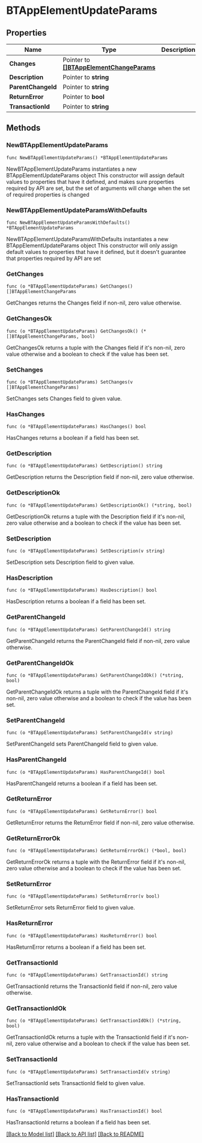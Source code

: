 # BTAppElementUpdateParams

## Properties

Name | Type | Description | Notes
------------ | ------------- | ------------- | -------------
**Changes** | Pointer to [**[]BTAppElementChangeParams**](BTAppElementChangeParams.md) |  | [optional] 
**Description** | Pointer to **string** |  | [optional] 
**ParentChangeId** | Pointer to **string** |  | [optional] 
**ReturnError** | Pointer to **bool** |  | [optional] 
**TransactionId** | Pointer to **string** |  | [optional] 

## Methods

### NewBTAppElementUpdateParams

`func NewBTAppElementUpdateParams() *BTAppElementUpdateParams`

NewBTAppElementUpdateParams instantiates a new BTAppElementUpdateParams object
This constructor will assign default values to properties that have it defined,
and makes sure properties required by API are set, but the set of arguments
will change when the set of required properties is changed

### NewBTAppElementUpdateParamsWithDefaults

`func NewBTAppElementUpdateParamsWithDefaults() *BTAppElementUpdateParams`

NewBTAppElementUpdateParamsWithDefaults instantiates a new BTAppElementUpdateParams object
This constructor will only assign default values to properties that have it defined,
but it doesn't guarantee that properties required by API are set

### GetChanges

`func (o *BTAppElementUpdateParams) GetChanges() []BTAppElementChangeParams`

GetChanges returns the Changes field if non-nil, zero value otherwise.

### GetChangesOk

`func (o *BTAppElementUpdateParams) GetChangesOk() (*[]BTAppElementChangeParams, bool)`

GetChangesOk returns a tuple with the Changes field if it's non-nil, zero value otherwise
and a boolean to check if the value has been set.

### SetChanges

`func (o *BTAppElementUpdateParams) SetChanges(v []BTAppElementChangeParams)`

SetChanges sets Changes field to given value.

### HasChanges

`func (o *BTAppElementUpdateParams) HasChanges() bool`

HasChanges returns a boolean if a field has been set.

### GetDescription

`func (o *BTAppElementUpdateParams) GetDescription() string`

GetDescription returns the Description field if non-nil, zero value otherwise.

### GetDescriptionOk

`func (o *BTAppElementUpdateParams) GetDescriptionOk() (*string, bool)`

GetDescriptionOk returns a tuple with the Description field if it's non-nil, zero value otherwise
and a boolean to check if the value has been set.

### SetDescription

`func (o *BTAppElementUpdateParams) SetDescription(v string)`

SetDescription sets Description field to given value.

### HasDescription

`func (o *BTAppElementUpdateParams) HasDescription() bool`

HasDescription returns a boolean if a field has been set.

### GetParentChangeId

`func (o *BTAppElementUpdateParams) GetParentChangeId() string`

GetParentChangeId returns the ParentChangeId field if non-nil, zero value otherwise.

### GetParentChangeIdOk

`func (o *BTAppElementUpdateParams) GetParentChangeIdOk() (*string, bool)`

GetParentChangeIdOk returns a tuple with the ParentChangeId field if it's non-nil, zero value otherwise
and a boolean to check if the value has been set.

### SetParentChangeId

`func (o *BTAppElementUpdateParams) SetParentChangeId(v string)`

SetParentChangeId sets ParentChangeId field to given value.

### HasParentChangeId

`func (o *BTAppElementUpdateParams) HasParentChangeId() bool`

HasParentChangeId returns a boolean if a field has been set.

### GetReturnError

`func (o *BTAppElementUpdateParams) GetReturnError() bool`

GetReturnError returns the ReturnError field if non-nil, zero value otherwise.

### GetReturnErrorOk

`func (o *BTAppElementUpdateParams) GetReturnErrorOk() (*bool, bool)`

GetReturnErrorOk returns a tuple with the ReturnError field if it's non-nil, zero value otherwise
and a boolean to check if the value has been set.

### SetReturnError

`func (o *BTAppElementUpdateParams) SetReturnError(v bool)`

SetReturnError sets ReturnError field to given value.

### HasReturnError

`func (o *BTAppElementUpdateParams) HasReturnError() bool`

HasReturnError returns a boolean if a field has been set.

### GetTransactionId

`func (o *BTAppElementUpdateParams) GetTransactionId() string`

GetTransactionId returns the TransactionId field if non-nil, zero value otherwise.

### GetTransactionIdOk

`func (o *BTAppElementUpdateParams) GetTransactionIdOk() (*string, bool)`

GetTransactionIdOk returns a tuple with the TransactionId field if it's non-nil, zero value otherwise
and a boolean to check if the value has been set.

### SetTransactionId

`func (o *BTAppElementUpdateParams) SetTransactionId(v string)`

SetTransactionId sets TransactionId field to given value.

### HasTransactionId

`func (o *BTAppElementUpdateParams) HasTransactionId() bool`

HasTransactionId returns a boolean if a field has been set.


[[Back to Model list]](../README.md#documentation-for-models) [[Back to API list]](../README.md#documentation-for-api-endpoints) [[Back to README]](../README.md)


